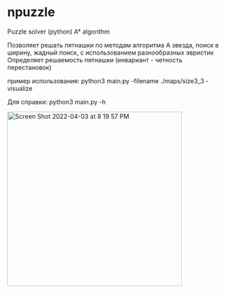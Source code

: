 # npuzzle
Puzzle solver (python) A* algorithm

Позволяет решать пятнашки по методам алгоритма А звезда, поиск в ширину, жадный поиск, с использованием разнообразных эвристик
Определяет решаемость пятнашки (инвариант - четность перестановок)

пример использования:
python3 main.py -filename ./maps/size3_3 -visualize

Для справки:
python3 main.py -h


<img width="399" alt="Screen Shot 2022-04-03 at 8 19 57 PM" src="https://user-images.githubusercontent.com/54852362/161439989-ef3bfd63-5e71-468c-a07c-658a714f6e3d.png">
